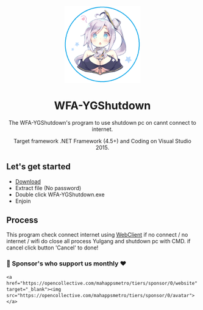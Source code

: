 <div align="center">
  <a href="https://github.com/Linlijian/WFA-YGShutdown">
    <img alt="MahApps.Metro" width="200" heigth="200" src="https://raw.githubusercontent.com/Linlijian/WFA-YGShutdown/master/logo.png">
  </a>
  <h1>WFA-YGShutdown</h1>
   <p>
    The WFA-YGShutdown's program to use shutdown pc on cannt connect to internet.
  </p>
  <p>
    Target framework .NET Framework (4.5+) and Coding on Visual Studio 2015.
  </p>
   </div>
   
## Let's get started
- [Download](https://raw.githubusercontent.com/Linlijian/WFA-YGShutdown/master/WFA-YGShutdown/WFA-YGShutdown.rar)
- Extract file (No password)
- Double click WFA-YGShutdown.exe
- Enjoin

## Process
  
  This program check connect internet using [WebClient](https://docs.microsoft.com/en-us/dotnet/api/system.net.webclient?view=netframework-4.8) if no connect / no internet / wifi do close all process Yulgang and shutdown pc with CMD.
  if cancel click button 'Cancel' to done!
  
### :pray: Sponsor's who support us monthly :heart:
    <a href="https://opencollective.com/mahappsmetro/tiers/sponsor/0/website" target="_blank"><img src="https://opencollective.com/mahappsmetro/tiers/sponsor/0/avatar"></a>
  
